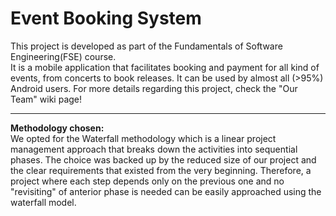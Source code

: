 # Event Booking System
This project is developed as part of the Fundamentals of Software Engineering(FSE) course.<br />
It is a mobile application that facilitates booking and payment for all kind of events, from 
concerts to book releases. It can be used by almost all (>95%) Android users.
For more details regarding this project, check the "Our Team" wiki page! <br />
- - - 
**Methodology chosen:** <br />
We opted for the Waterfall methodology which is a linear project management approach that breaks down the activities 
into sequential phases. The choice was backed up by the reduced size of our project and the clear requirements that 
existed from the very beginning. Therefore, a project where each step depends only on the previous one and no "revisiting" of
anterior phase is needed can be easily approached using the waterfall model.
